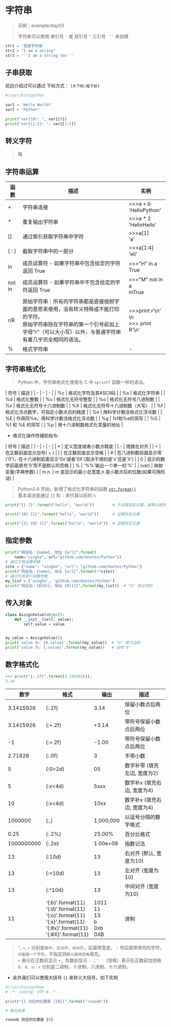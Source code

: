 # 字符串

> 示例：example/day03

> 字符串可以使用 单引号 `'` 或 双引号 `"` 三引号 `'''` 来创建

```py
str1 = '我是字符串'
str2 = "I am a string"
str3 = '''I am a string too'''
```

## 子串获取

前边介绍过可以通过 下标方式： `[头下标:尾下标]`

```py
#!/usr/bin/python
 
var1 = 'Hello World!'
var2 = "Python"
 
print("var1[0]: ", var1[0])
print("var2[1:5]: ", var2[1:5])
```

## 转义字符

> 略

## 字符串运算

| 函数 | 描述 | 实例 |
| - | - | - |
| + | 字符串连接 | >>>a + b <br/> 'HelloPython' |
| * | 重复输出字符串 | >>>a * 2 <br/> 'HelloHello' |
| [] | 通过索引获取字符串中字符 | >>>a[1] <br/> 'e' |
| [ : ] | 截取字符串中的一部分 | >>>a[1:4] <br/> 'ell' |
| in | 成员运算符 - 如果字符串中包含给定的字符返回 True | >>>"H" in a <br/> True |
| not in | 成员运算符 - 如果字符串中不包含给定的字符返回 True | >>>"M" not in a <br/>mTrue |
| r/R | 原始字符串：所有的字符串都是直接按照字面的意思来使用，没有转义特殊或不能打印的字符。<br/> 原始字符串除在字符串的第一个引号前加上字母"r"（可以大小写）以外，与普通字符串有着几乎完全相同的语法。| >>>print r'\n' \n <br/> >>> print R'\n' | \n |
| % | 格式字符串 | - |

## 字符串格式化

> Python 中，字符串格式化使用与 C 中 `sprintf` 函数一样的语法。

| 符号 | 描述 |
| - | - | - |
| %c | 格式化字符及其ASCII码 |
| %s | 格式化字符串 |
| %d | 格式化整数 |
| %u | 格式化无符号整型 |
| %o | 格式化无符号八进制数 |
| %x | 格式化无符号十六进制数 |
| %X | 格式化无符号十六进制数（大写） |
| %f | 格式化浮点数字，可指定小数点后的精度 |
| %e | 用科学计数法格式化浮点数 |
| %E | 作用同%e，用科学计数法格式化浮点数 |
| %g | %f和%e的简写 |
| %G | %f 和 %E 的简写 |
| %p | 用十六进制数格式化变量的地址 |

- 格式化操作符辅助指令:

|  符号 | 描述 |
| - | - | - |
| * | 定义宽度或者小数点精度 |
| - | 用做左对齐 |
| + | 在正数前面显示加号( + ) |
| <sp> | 在正数前面显示空格 |
| # | 在八进制数前面显示零('0')，在十六进制前面显示'0x'或者'0X'(取决于用的是'x'还是'X') |
| 0 | 显示的数字前面填充'0'而不是默认的空格 |
| % | '%%'输出一个单一的'%' |
| (var) | 映射变量(字典参数) |
| m.n.  | m 是显示的最小总宽度,n 是小数点后的位数(如果可用的话) |

> Python2.6 开始，新增了格式化字符串的函数 [`str.format()`](http://www.runoob.com/python/att-string-format.html)  
> 基本语法是通过 `{}` 和 `:` 来代替以前的 `%`


```py
print("{} {}".format("hello", "world"))        # 不设置指定位置，按默认顺序

print("{0} {1}".format("hello", "world"))      # 设置指定位置

print("{1} {0} {1}".format("hello", "world"))  # 设置指定位置
```

## 指定参数

```py
print("网站名：{name}, 地址 {url}".format(
    name="xinghe", url="github.com/Gnotes/Python"))
# 通过字典设置参数
site = {"name": "xinghe", "url": "github.com/Gnotes/Python"}
print("网站名：{name}, 地址 {url}".format(**site))
# 通过列表索引设置参数
my_list = ['xinghe', 'github.com/Gnotes/Python']
print("网站名：{0[0]}, 地址 {0[1]}".format(my_list))  # "0" 是必须的
```

## 传入对象

```py
class AssignValue(object):
    def __init__(self, value):
        self.value = value


my_value = AssignValue(6)
print('value 为: {0.value}'.format(my_value))  # "0" 是可选的
print('value 为: {.value}'.format(my_value))   # 没有"0"
```

## 数字格式化

```py
>>> print("{:.2f}".format(3.1415926));
3.14
```

| 数字 | 格式 | 输出 | 描述 |
| - | - | - | - |
| 3.1415926 | {:.2f} |  3.14 |  保留小数点后两位 |
| 3.1415926 | {:+.2f} | +3.14 | 带符号保留小数点后两位 |
| -1 |  {:+.2f} | -1.00 | 带符号保留小数点后两位 |
| 2.71828 | {:.0f} |  3 | 不带小数 |
| 5 | {:0>2d}|  05 |  数字补零 (填充左边, 宽度为2) |
| 5 | {:x<4d} | 5xxx |  数字补x (填充右边, 宽度为4) |
| 10 |  {:x<4d} | 10xx  | 数字补x (填充右边, 宽度为4) |
| 1000000 | {:,} |  1,000,000 | 以逗号分隔的数字格式 |
| 0.25 |  {:.2%} |  25.00% |  百分比格式 |
| 1000000000 |  {:.2e} |  1.00e+09 |  指数记法 |
| 13 |  {:10d} | 13  | 右对齐 (默认, 宽度为10) |
| 13  | {:<10d} | 13 |  左对齐 (宽度为10) |
| 13  | {:^10d} | 13 | 中间对齐 (宽度为10) |
| 11 | '{:b}'.format(11) <br/> '{:d}'.format(11) <br/> '{:o}'.format(11) <br/> '{:x}'.format(11) <br/> '{:#x}'.format(11) <br/> '{:#X}'.format(11) | 1011 <br/> 11 <br/> 13 <br/> b <br/> 0xb <br/> 0XB	 | 进制 |

> `^`, `<`, `>` 分别是`居中`、`左对齐`、`右对齐`，后面带宽度， `:` 号后面带填充的字符，`只能是一个字符`，不指定则`默认是用空格`填充。  
> `+` 表示在正数前显示 `+`，负数前显示 `-` ；`' '`（空格）表示在正数前加空格  
> `b`、`d`、`o`、`x` 分别是二进制、十进制、八进制、十六进制。

- 此外我们可以使用大括号 `{}` 来转义大括号，如下实例

```py
#!/usr/bin/python
# -*- coding: UTF-8 -*-
 
print("{} 对应的位置是 {{0}}".format("runoob"))

# 输出结果

runoob 对应的位置是 {0}
```